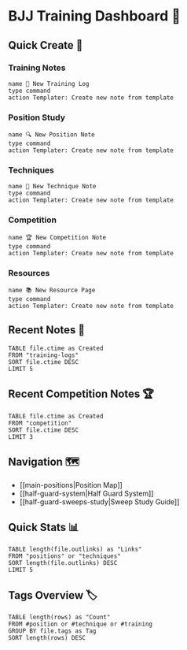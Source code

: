 # BJJ Training Dashboard 🥋

## Quick Create 📝

### Training Notes
```button
name 📝 New Training Log
type command
action Templater: Create new note from template
```

### Position Study
```button
name 🔍 New Position Note
type command
action Templater: Create new note from template
```

### Techniques
```button
name 🥋 New Technique Note
type command
action Templater: Create new note from template
```

### Competition
```button
name 🏆 New Competition Note
type command
action Templater: Create new note from template
```

### Resources
```button
name 📚 New Resource Page
type command
action Templater: Create new note from template
```

## Recent Notes 📅
```dataview
TABLE file.ctime as Created
FROM "training-logs"
SORT file.ctime DESC
LIMIT 5
```

## Recent Competition Notes 🏆
```dataview
TABLE file.ctime as Created
FROM "competition"
SORT file.ctime DESC
LIMIT 3
```

## Navigation 🗺️
- [[main-positions|Position Map]]
- [[half-guard-system|Half Guard System]]
- [[half-guard-sweeps-study|Sweep Study Guide]]

## Quick Stats 📊
```dataview
TABLE length(file.outlinks) as "Links"
FROM "positions" or "techniques"
SORT length(file.outlinks) DESC
LIMIT 5
```

## Tags Overview 🏷️
```dataview
TABLE length(rows) as "Count"
FROM #position or #technique or #training
GROUP BY file.tags as Tag
SORT length(rows) DESC
```